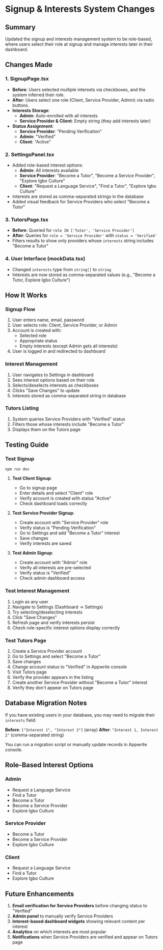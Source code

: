 # Signup & Interests System Changes

## Summary
Updated the signup and interests management system to be role-based, where users select their role at signup and manage interests later in their dashboard.

## Changes Made

### 1. SignupPage.tsx
- **Before**: Users selected multiple interests via checkboxes, and the system inferred their role.
- **After**: Users select one role (Client, Service Provider, Admin) via radio buttons.
- **Interests Storage**:
  - **Admin**: Auto-enrolled with all interests
  - **Service Provider & Client**: Empty string (they add interests later)
- **Status Assignment**:
  - **Service Provider**: "Pending Verification"
  - **Admin**: "Verified"
  - **Client**: "Active"

### 2. SettingsPanel.tsx
- Added role-based interest options:
  - **Admin**: All interests available
  - **Service Provider**: "Become a Tutor", "Become a Service Provider", "Explore Igbo Culture"
  - **Client**: "Request a Language Service", "Find a Tutor", "Explore Igbo Culture"
- Interests are stored as comma-separated strings in the database
- Added visual feedback for Service Providers who select "Become a Tutor"

### 3. TutorsPage.tsx
- **Before**: Queried for `role IN ['Tutor', 'Service Provider']`
- **After**: Queries for `role = 'Service Provider'` with `status = 'Verified'`
- Filters results to show only providers whose `interests` string includes "Become a Tutor"

### 4. User Interface (mockData.tsx)
- Changed `interests` type from `string[]` to `string`
- Interests are now stored as comma-separated values (e.g., "Become a Tutor, Explore Igbo Culture")

## How It Works

### Signup Flow
1. User enters name, email, password
2. User selects role: Client, Service Provider, or Admin
3. Account is created with:
   - Selected role
   - Appropriate status
   - Empty interests (except Admin gets all interests)
4. User is logged in and redirected to dashboard

### Interest Management
1. User navigates to Settings in dashboard
2. Sees interest options based on their role
3. Selects/deselects interests as checkboxes
4. Clicks "Save Changes" to update
5. Interests stored as comma-separated string in database

### Tutors Listing
1. System queries Service Providers with "Verified" status
2. Filters those whose interests include "Become a Tutor"
3. Displays them on the Tutors page

## Testing Guide

### Test Signup
```bash
npm run dev
```

1. **Test Client Signup**:
   - Go to signup page
   - Enter details and select "Client" role
   - Verify account is created with status "Active"
   - Check dashboard loads correctly

2. **Test Service Provider Signup**:
   - Create account with "Service Provider" role
   - Verify status is "Pending Verification"
   - Go to Settings and add "Become a Tutor" interest
   - Save changes
   - Verify interests are saved

3. **Test Admin Signup**:
   - Create account with "Admin" role
   - Verify all interests are pre-selected
   - Verify status is "Verified"
   - Check admin dashboard access

### Test Interest Management
1. Login as any user
2. Navigate to Settings (Dashboard → Settings)
3. Try selecting/deselecting interests
4. Click "Save Changes"
5. Refresh page and verify interests persist
6. Check role-specific interest options display correctly

### Test Tutors Page
1. Create a Service Provider account
2. Go to Settings and select "Become a Tutor"
3. Save changes
4. Change account status to "Verified" in Appwrite console
5. Visit Tutors page
6. Verify the provider appears in the listing
7. Create another Service Provider without "Become a Tutor" interest
8. Verify they don't appear on Tutors page

## Database Migration Notes

If you have existing users in your database, you may need to migrate their `interests` field:

**Before**: `["Interest 1", "Interest 2"]` (array)
**After**: `"Interest 1, Interest 2"` (comma-separated string)

You can run a migration script or manually update records in Appwrite console.

## Role-Based Interest Options

### Admin
- Request a Language Service
- Find a Tutor
- Become a Tutor
- Become a Service Provider
- Explore Igbo Culture

### Service Provider
- Become a Tutor
- Become a Service Provider
- Explore Igbo Culture

### Client
- Request a Language Service
- Find a Tutor
- Explore Igbo Culture

## Future Enhancements

1. **Email verification for Service Providers** before changing status to "Verified"
2. **Admin panel** to manually verify Service Providers
3. **Interest-based dashboard widgets** showing relevant content per interest
4. **Analytics** on which interests are most popular
5. **Notifications** when Service Providers are verified and appear on Tutors page
